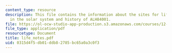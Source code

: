```yaml
---
content_type: resource
description: This file contains the information about the sites for life elsewhere
  in the solar system and history of ALH84001.
file: https://ol-ocw-studio-app-production.s3.amazonaws.com/courses/12-400-the-solar-system-spring-2006/0315d4f5db01ddb82785bc65a0a3c0f3_life_notes.pdf
file_type: application/pdf
resourcetype: Document
title: life_notes.pdf
uid: 0315d4f5-db01-ddb8-2785-bc65a0a3c0f3
---
```

